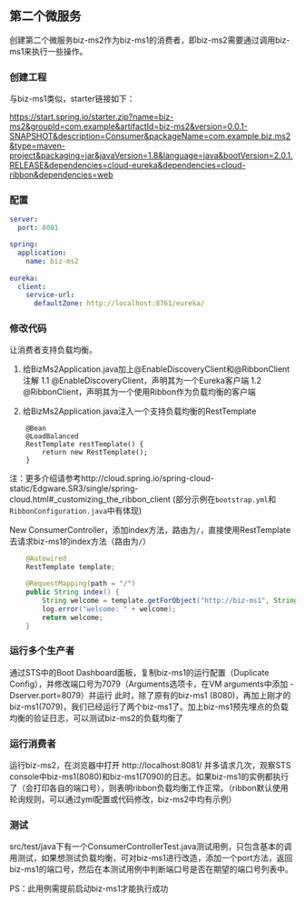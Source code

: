 ## 第二个微服务

创建第二个微服务biz-ms2作为biz-ms1的消费者，即biz-ms2需要通过调用biz-ms1来执行一些操作。

### 创建工程

与biz-ms1类似，starter链接如下：

https://start.spring.io/starter.zip?name=biz-ms2&groupId=com.example&artifactId=biz-ms2&version=0.0.1-SNAPSHOT&description=Consumer&packageName=com.example.biz.ms2&type=maven-project&packaging=jar&javaVersion=1.8&language=java&bootVersion=2.0.1.RELEASE&dependencies=cloud-eureka&dependencies=cloud-ribbon&dependencies=web

### 配置

```yml
server:
  port: 8081

spring:
  application:
    name: biz-ms2
    
eureka:
  client:
    service-url:
      defaultZone: http://localhost:8761/eureka/
```

### 修改代码

让消费者支持负载均衡。

1. 给BizMs2Application.java加上@EnableDiscoveryClient和@RibbonClient注解
  1.1 @EnableDiscoveryClient，声明其为一个Eureka客户端
  1.2 @RibbonClient，声明其为一个使用Ribbon作为负载均衡的客户端
  
2. 给BizMs2Application.java注入一个支持负载均衡的RestTemplate

```
    @Bean
    @LoadBalanced
    RestTemplate restTemplate() {
        return new RestTemplate();
    }
```

注：更多介绍请参考http://cloud.spring.io/spring-cloud-static/Edgware.SR3/single/spring-cloud.html#_customizing_the_ribbon_client (部分示例在`bootstrap.yml`和`RibbonConfiguration.java`中有体现)


New ConsumerController，添加index方法，路由为`/`，直接使用RestTemplate去请求biz-ms1的index方法（路由为`/`）

```java
    @Autowired
    RestTemplate template;

    @RequestMapping(path = "/")
    public String index() {
        String welcome = template.getForObject("http://biz-ms1", String.class);
        log.error("welcome: " + welcome);
        return welcome;
    }
```

### 运行多个生产者

通过STS中的Boot Dashboard面板，复制biz-ms1的运行配置（Duplicate Config），并修改端口号为7079（Arguments选项卡，在VM arguments中添加 -Dserver.port=8079）并运行
此时，除了原有的biz-ms1 (8080)，再加上刚才的biz-ms1(7079)，我们已经运行了两个biz-ms1了。加上biz-ms1预先埋点的负载均衡的验证日志，可以测试biz-ms2的负载均衡了

### 运行消费者

运行biz-ms2，在浏览器中打开 http://localhost:8081/ 并多请求几次，观察STS console中biz-ms1(8080)和biz-ms1(7090)的日志。如果biz-ms1的实例都执行了（会打印各自的端口号），则表明ribbon负载均衡工作正常。（ribbon默认使用轮询规则，可以通过yml配置或代码修改，biz-ms2中均有示例）

### 测试

src/test/java下有一个ConsumerControllerTest.java测试用例，只包含基本的调用测试，如果想测试负载均衡，可对biz-ms1进行改造，添加一个port方法，返回biz-ms1的端口号，然后在本测试用例中判断端口号是否在期望的端口号列表中。

PS：此用例需提前启动biz-ms1才能执行成功



